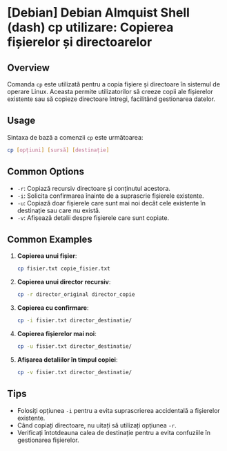 # [Debian] Debian Almquist Shell (dash) cp utilizare: Copierea fișierelor și directoarelor

## Overview
Comanda `cp` este utilizată pentru a copia fișiere și directoare în sistemul de operare Linux. Aceasta permite utilizatorilor să creeze copii ale fișierelor existente sau să copieze directoare întregi, facilitând gestionarea datelor.

## Usage
Sintaxa de bază a comenzii `cp` este următoarea:

```bash
cp [opțiuni] [sursă] [destinație]
```

## Common Options
- `-r`: Copiază recursiv directoare și conținutul acestora.
- `-i`: Solicita confirmarea înainte de a suprascrie fișierele existente.
- `-u`: Copiază doar fișierele care sunt mai noi decât cele existente în destinație sau care nu există.
- `-v`: Afișează detalii despre fișierele care sunt copiate.

## Common Examples
1. **Copierea unui fișier**:
   ```bash
   cp fisier.txt copie_fisier.txt
   ```

2. **Copierea unui director recursiv**:
   ```bash
   cp -r director_original director_copie
   ```

3. **Copierea cu confirmare**:
   ```bash
   cp -i fisier.txt director_destinatie/
   ```

4. **Copierea fișierelor mai noi**:
   ```bash
   cp -u fisier.txt director_destinatie/
   ```

5. **Afișarea detaliilor în timpul copiei**:
   ```bash
   cp -v fisier.txt director_destinatie/
   ```

## Tips
- Folosiți opțiunea `-i` pentru a evita suprascrierea accidentală a fișierelor existente.
- Când copiați directoare, nu uitați să utilizați opțiunea `-r`.
- Verificați întotdeauna calea de destinație pentru a evita confuziile în gestionarea fișierelor.